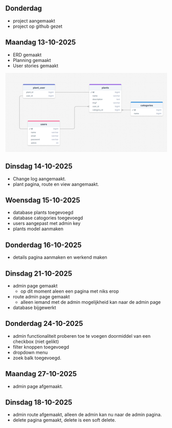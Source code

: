 ## Donderdag

- project aangemaakt
- project op github gezet

## Maandag 13-10-2025

- ERD gemaakt
- Planning gemaakt
- User stories gemaakt

![ERD](./img/ERD.png)

## Dinsdag 14-10-2025

- Change log aangemaakt.
- plant pagina, route en view aangemaakt.

## Woensdag 15-10-2025

- database plants toegevoegd
- database catogories toegevoegd
- users aangepast met admin key
- plants model aanmaken

## Donderdag 16-10-2025

- details pagina aanmaken en werkend maken

## Dinsdag 21-10-2025

- admin page gemaakt
    - op dit moment aleen een pagina met niks erop
- route admin page gemaakt
    - alleen iemand met de admin mogelijkheid kan naar de admin page
- database bijgewerkt

## Donderdag 24-10-2025

- admin functionaliteit proberen toe te voegen doormiddel van een checkbox (niet gelikt)
- filter knoppen toegevoegd
- dropdown menu
- zoek balk toegevoegd.

## Maandag 27-10-2025

- admin page afgemaakt.

## Dinsdag 18-10-2025

- admin route afgemaakt, alleen de admin kan nu naar de admin pagina.
- delete pagina gemaakt, delete is een soft delete.
